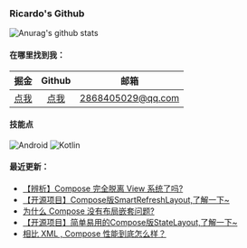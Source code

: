 ### Ricardo's Github

![Anurag's github stats](https://github-readme-stats.vercel.app/api?username=shenzhen2017&show_icons=true&theme=radical)

#### 在哪里找到我：

|                            掘金                             |                      Github                      |   邮箱                                        |
| :--------------------------------------------------------: | :--------------------------------------------: |:--------------------------------------------: |
| [点我](https://juejin.cn/user/668101431009496/posts)  | [点我](https://github.com/shenzhen2017) | 2868405029@qq.com|

#### 技能点

![Android](https://img.shields.io/badge/Android-%2335495e.svg?style=for-the-badge&logo=Android&logoColor=%FF35D06D)
![Kotlin](https://img.shields.io/badge/Kotlin-%23323330.svg?&style=for-the-badge&logo=kotlin&logoColor=%FF7F52FF)

#### 最近更新：

<!-- BLOG-POST-LIST:START -->
- [【辨析】Compose 完全脱离 View 系统了吗?](https://juejin.cn/post/7017811394036760612)
- [【开源项目】Compose版SmartRefreshLayout,了解一下~](https://juejin.cn/post/7016306653892968484)
- [为什么 Compose 没有布局嵌套问题?](https://juejin.cn/post/7011854550973808648)
- [【开源项目】简单易用的Compose版StateLayout,了解一下~](https://juejin.cn/post/7010382907084636168)
- [相比 XML , Compose 性能到底怎么样？](https://juejin.cn/post/7008522702835154980)
<!-- BLOG-POST-LIST:END -->
<!--
**shenzhen2017/shenzhen2017** is a ✨ _special_ ✨ repository because its `README.md` (this file) appears on your GitHub profile.

Here are some ideas to get you started:

- 🔭 I’m currently working on ...
- 🌱 I’m currently learning ...
- 👯 I’m looking to collaborate on ...
- 🤔 I’m looking for help with ...
- 💬 Ask me about ...
- 📫 How to reach me: ...
- 😄 Pronouns: ...
- ⚡ Fun fact: ...
-->

